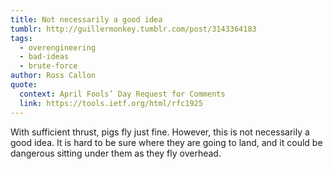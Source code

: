 ```yaml
---
title: Not necessarily a good idea
tumblr: http://guillermonkey.tumblr.com/post/3143364183
tags:
  - overengineering
  - bad-ideas
  - brute-force
author: Ross Callon
quote:
  context: April Fools’ Day Request for Comments
  link: https://tools.ietf.org/html/rfc1925
---
```


With sufficient thrust, pigs fly just fine. However, this is not necessarily a good idea. It is hard to be sure where they are going to land, and it could be dangerous sitting under them as they fly overhead.
